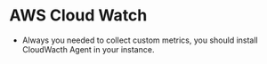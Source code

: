 # AWS Cloud Watch


* Always you needed to collect custom metrics, you should install CloudWacth Agent in your instance.